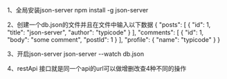 1、全局安装json-server
    npm install -g json-server

2、创建一个db.json的文件并且在文件中输入以下数据
{
  "posts": [
    { "id": 1, "title": "json-server", "author": "typicode" }
  ],
  "comments": [
    { "id": 1, "body": "some comment", "postId": 1 }
  ],
  "profile": { "name": "typicode" }
}

3、开启json-server
    json-server --watch db.json

4、restApi 接口就是同一个api的url可以做增删改查4种不同的操作